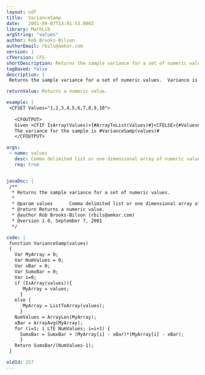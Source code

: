 ```yaml
---
layout: udf
title:  VarianceSamp
date:   2001-09-07T13:01:53.000Z
library: MathLib
argString: "values"
author: Rob Brooks-Bilson
authorEmail: rbils@amkor.com
version: 1
cfVersion: CF5
shortDescription: Returns the sample variance for a set of numeric values.
tagBased: false
description: |
 Returns the sample variance for a set of numeric values.  Variance is a measure of how spread out a distribution of data is.  This method is used when you have values representing a population sample.

returnValue: Returns a numeric value.

example: |
 <CFSET Values="1,2,3,4,5,6,7,8,9,10"> 
 
   <CFOUTPUT>
   Given <CFIF IsArray(Values)>{#ArrayToList(Values)#}<CFELSE>{#Values#}</CFIF><BR>
   The variance for the sample is #VarianceSamp(values)#
   </CFOUTPUT>

args:
 - name: values
   desc: Comma delimited list or one dimensional array of numeric values.
   req: true


javaDoc: |
 /**
  * Returns the sample variance for a set of numeric values.
  * 
  * @param values      Comma delimited list or one dimensional array of numeric values. 
  * @return Returns a numeric value. 
  * @author Rob Brooks-Bilson (rbils@amkor.com) 
  * @version 1.0, September 7, 2001 
  */

code: |
 function VarianceSamp(values)
 {
   Var MyArray = 0;
   Var NumValues = 0;
   Var xBar = 0;
   Var SumxBar = 0;  
   Var i=0;
   if (IsArray(values)){
      MyArray = values;
     }
   else {
      MyArray = ListToArray(values);
     }    
   NumValues = ArrayLen(MyArray);
   xBar = ArrayAvg(MyArray);
   for (i=1; i LTE NumValues; i=i+1) {
     SumxBar = SumxBar + (MyArray[i] - xBar)*(MyArray[i] - xBar);
     }
   Return SumxBar/(NumValues-1);
 }

oldId: 257
---
```


